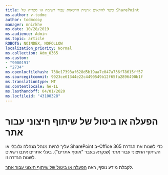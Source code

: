 ```yaml
---
title: כיצד להתאים אישית הרשאות עבור רשימה או ספריה של SharePoint
ms.author: v-todmc
author: todmccoy
manager: mnirkhe
ms.date: 10/28/2019
ms.audience: Admin
ms.topic: article
ROBOTS: NOINDEX, NOFOLLOW
localization_priority: Normal
ms.collection: Adm_O365
ms.custom:
- "9000191"
- "2734"
ms.openlocfilehash: 738e17393af628d5b19aa7e047a736f78615ff57
ms.sourcegitcommit: 9923ce61344e22c4490549b12f65fa2896490b1f
ms.translationtype: MT
ms.contentlocale: he-IL
ms.lasthandoff: 04/01/2020
ms.locfileid: "43100328"
---
```

# <a name="turn-external-sharing-on-or-off-for-a-site"></a>הפעלה או ביטול של שיתוף חיצוני עבור אתר

עליך להיות מנהל מנהלה גלובלי או SharePoint ב-Office 365 כדי לשנות את הגדרת השיתוף החיצוני עבור אתר (שנקרא בעבר "אוסף אתרים"). בעלי אתרים אינם רשאים לשנות הגדרה זו. 

לקבלת מידע נוסף, ראה [הפעלה או ביטול של שיתוף חיצוני עבור אתר](https://docs.microsoft.com/sharepoint/change-external-sharing-site).
